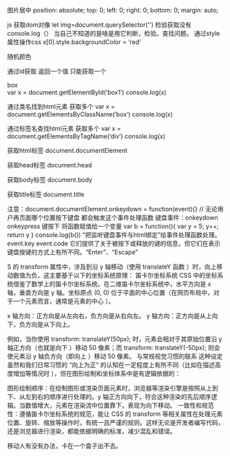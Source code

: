 图片居中
position: absolute;
top: 0;
left: 0;
right: 0;
bottom: 0;
margin: auto;

js
获取dom对像
let img=document.querySelector('')
检验获取没有
console.log（）
当自己不知道的是啥是用它判断，检验。查找问题。
通过style属性操作css
x[0].style.backgroundColor = ‘red’

随机颜色 <script> function setcolor(){ var letter = ‘0123456789ABCDEF’ var x = ‘#’ for(var i = 0;i<6;i++){ x += letter[Math.floor(Math.random()*16)] } console.log(x) return x; } var x = document.querySelector(‘body’) x.style.backgroundColor = setcolor() </script>

通过id获取 返回一个值 只能获取一个 <div id=“box1” class=“box”>box</div> var x = document.getElementById(‘box1’) console.log(x)

通过类名找到html元素 获取多个 var x = document.getElementsByClassName(‘box’) console.log(x)

通过标签名查找html元素 获取多个 var x = document.getElementsByTagName(‘div’) console.log(x)

获取html标签 document.documentElement

获取head标签 document.head

获取body标签 document.body

获取title标签 document.title

 注意：document.documentElement.onkeydown = function(event){}
 // 无论用户再页面哪个位置按下键盘 都会触发这个事件处理函数
 键盘事件：onkeydown onkeypress 键按下 <!-- onkeypress 不包含特殊键 -->
 将函数赋值给一个变量
        var b = function(){
            var y = 5;
            y++;
            return y
        }
        console.log(b())
 “把监听键盘事件与html绑定”给事件处理函数处理。
 event.key event.code 它们提供了关于被按下或释放的键的信息，但它们在表示键盘按键的方式上有所不同。“Enter”、“Escape”

 S 的 transform 属性中，涉及到沿 y 轴移动（使用 translateY 函数 ）时，向上移动数值为负，这主要基于以下的坐标系统原理：
笛卡尔坐标系统
CSS 中的坐标系统借鉴了数学上的笛卡尔坐标系统。在二维笛卡尔坐标系统中，水平方向是 x 轴，垂直方向是 y 轴。坐标原点 (0, 0) 位于平面的中心位置（在网页布局中，对于一个元素而言，通常是元素的中心 ）。

x 轴方向：正方向是从左向右，负方向是从右向左。
y 轴方向：正方向是从上向下，负方向是从下向上。

例如，当你使用 transform: translateY(50px); 时，元素会相对于其原始位置沿 y 轴正方向（也就是向下 ）移动 50 像素；而 transform: translateY(-50px); 则会使元素沿 y 轴负方向（即向上 ）移动 50 像素。
与常规视觉习惯的联系
这种设定虽然和我们日常习惯的 “向上为正” 的认知在一定程度上有所不同（比如在描述高度增加等情况时 ），但在图形绘制和坐标体系中是有逻辑依据的：

图形绘制顺序：在绘制图形或渲染页面元素时，浏览器等渲染引擎是按照从上到下、从左到右的顺序进行处理的。y 轴正方向向下，符合这种渲染的先后顺序逻辑。当数值增大，元素在渲染流中位置靠下，表现为向下移动。
一致性和规范性：遵循笛卡尔坐标系统的规范，能让 CSS 的 transform 等相关属性在处理元素位置、旋转、缩放等操作时，有统一且严谨的规则。这样无论是开发者编写代码，还是浏览器进行渲染，都能依据明确的标准，减少混乱和错误。

移动人有没有办法，卡在一个盒子出不去。